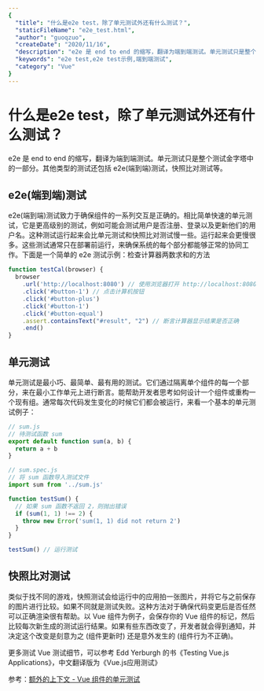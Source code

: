```yaml
---
{
  "title": "什么是e2e test，除了单元测试外还有什么测试？",
  "staticFileName": "e2e_test.html",
  "author": "guoqzuo",
  "createDate": "2020/11/16",
  "description": "e2e 是 end to end 的缩写，翻译为端到端测试。单元测试只是整个测试金字塔中的一部分。其他类型的测试还包括 e2e(端到端)测试，快照比对测试等。e2e(端到端)测试致力于确保组件的一系列交互是正确的。相比简单快速的单元测试，它是更高级别的测试，例如可能会测试用户是否注册、登录以及更新他们的用户名。这种测试运行起来会比单元测试和快照比对测试慢一些。运行起来会更慢很多。这些测试通常只在部署前运行，来确保系统的每个部分都能够正常的协同工作。",
  "keywords": "e2e test,e2e test示例,端到端测试",
  "category": "Vue"
}
---
```

# 什么是e2e test，除了单元测试外还有什么测试？

e2e 是 end to end 的缩写，翻译为端到端测试。单元测试只是整个测试金字塔中的一部分。其他类型的测试还包括 e2e(端到端)测试，快照比对测试等。

## e2e(端到端)测试
e2e(端到端)测试致力于确保组件的一系列交互是正确的。相比简单快速的单元测试，它是更高级别的测试，例如可能会测试用户是否注册、登录以及更新他们的用户名。这种测试运行起来会比单元测试和快照比对测试慢一些。运行起来会更慢很多。这些测试通常只在部署前运行，来确保系统的每个部分都能够正常的协同工作。下面是一个简单的 e2e 测试示例：检查计算器两数求和的方法

```js
function testCal(browser) {
  browser
    .url('http://localhost:8080') // 使用浏览器打开 http://localhost:8080
    .click('#button-1') // 点击计算机按钮
    .click('#button-plus')
    .click('#button-1')
    .click('#button-equal')
    .assert.containsText("#result", "2") // 断言计算器显示结果是否正确
    .end()
}
```

## 单元测试
单元测试是最小巧、最简单、最有用的测试。它们通过隔离单个组件的每一个部分，来在最小工作单元上进行断言。能帮助开发者思考如何设计一个组件或重构一个现有组。通常每次代码发生变化的时候它们都会被运行，来看一个基本的单元测试例子：

```js
// sum.js
// 待测试函数 sum
export default function sum(a, b) {
  return a + b
}

// sum.spec.js
// 将 sum 函数导入测试文件
import sum from '../sum.js'

function testSum() {
  // 如果 sum 函数不返回 2，则抛出错误
  if (sum(1, 1) !== 2) {
    throw new Error('sum(1, 1) did not return 2')
  }
}

testSum() // 运行测试
```

## 快照比对测试
类似于找不同的游戏，快照测试会给运行中的应用拍一张图片，并将它与之前保存的图片进行比较。如果不同就是测试失败。这种方法对于确保代码变更后是否任然可以正确渲染很有帮助。以 Vue 组件为例子，会保存你的 Vue 组件的标记，然后比较每次新生成的测试运行结果。如果有些东西改变了，开发者就会得到通知，并决定这个改变是刻意为之 (组件更新时) 还是意外发生的 (组件行为不正确)。


更多测试 Vue 测试细节，可以参考 Edd Yerburgh 的书《Testing Vue.js Applications》，中文翻译版为《Vue.js应用测试》

参考：[额外的上下文 - Vue 组件的单元测试](https://cn.vuejs.org/v2/cookbook/unit-testing-vue-components.html#%E9%A2%9D%E5%A4%96%E7%9A%84%E4%B8%8A%E4%B8%8B%E6%96%87)